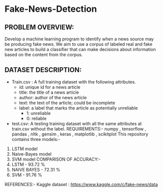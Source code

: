 # Fake-News-Detection
## PROBLEM OVERVIEW:
Develop a machine learning program to identify when a news source may be producing fake news.
We aim to use a corpus of labeled real and fake new articles to build a classifier that can make
decisions about information based on the content from the corpus.
## DATASET DESCRIPTION:
- Train.csv : A full training dataset with the following attributes.
    - id: unique id for a news article
    - title: the title of a news article
    - author: author of the news article
    - text: the text of the article; could be incomplete
    - label: a label that marks the article as potentially unreliable
        - 1: unreliable
        - 0: reliable
- test.csv: A testing training dataset with all the same attributes at train.csv without the label.
REQUIREMENTS:- numpy , tensorflow , pandas , nltk , gensim , keras , matplotlib , scikitplot
This repository contains three models:-
1. LSTM model
2. Naive-Bayes model
3. SVM model
COMPARISON OF ACCURACY:-
1. LSTM - 93.72 %
2. NAIVE BAYES - 72.31 %
3. SVM - 91.76 %

REFERENCES:-
Kaggle dataset : https://www.kaggle.com/c/fake-news/data
